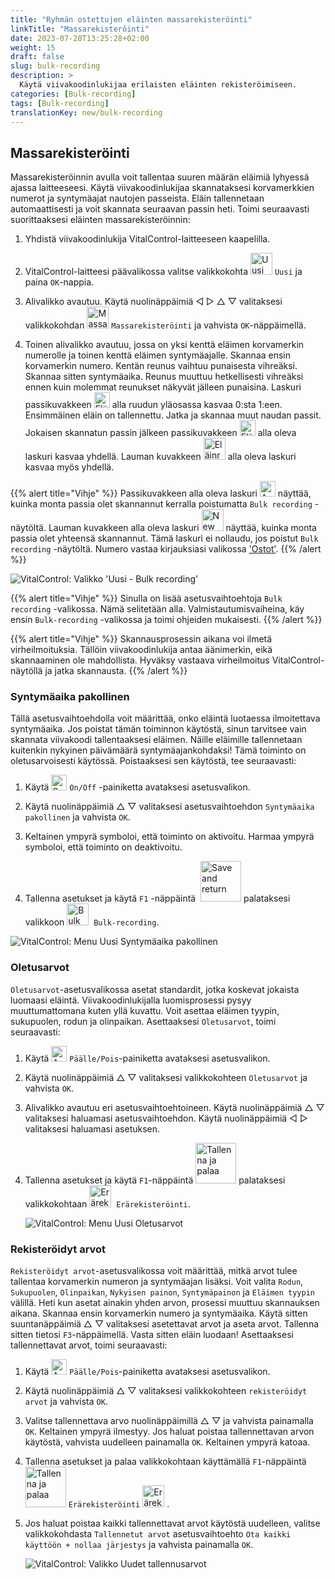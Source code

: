 ```yaml
---
title: "Ryhmän ostettujen eläinten massarekisteröinti"
linkTitle: "Massarekisteröinti"
date: 2023-07-28T13:25:28+02:00
weight: 15
draft: false
slug: bulk-recording
description: >
  Käytä viivakoodinlukijaa erilaisten eläinten rekisteröimiseen.
categories: [Bulk-recording]
tags: [Bulk-recording]
translationKey: new/bulk-recording
---
```

## Massarekisteröinti

Massarekisteröinnin avulla voit tallentaa suuren määrän eläimiä lyhyessä ajassa laitteeseesi. Käytä viivakoodinlukijaa skannataksesi korvamerkkien numerot ja syntymäajat nautojen passeista. Eläin tallennetaan automaattisesti ja voit skannata seuraavan passin heti. Toimi seuraavasti suorittaaksesi eläinten massarekisteröinnin:

1. Yhdistä viivakoodinlukija VitalControl-laitteeseen kaapelilla.

2. VitalControl-laitteesi päävalikossa valitse valikkokohta <img src="/icons/main/new-animal.svg" width="35" align="bottom" alt="Uusi eläin" /> `Uusi` ja paina `OK`-nappia.

3. Alivalikko avautuu. Käytä nuolinäppäimiä ◁ ▷ △ ▽ valitaksesi valikkokohdan <img src="/icons/main/barcode-scan.svg" width="35" align="bottom" alt="Massarekisteröinti" /> `Massarekisteröinti` ja vahvista `OK`-näppäimellä.

4. Toinen alivalikko avautuu, jossa on yksi kenttä eläimen korvamerkin numerolle ja toinen kenttä eläimen syntymäajalle. Skannaa ensin korvamerkin numero. Kentän reunus vaihtuu punaisesta vihreäksi. Skannaa sitten syntymäaika. Reunus muuttuu hetkellisesti vihreäksi ennen kuin molemmat reunukset näkyvät jälleen punaisina. Laskuri passikuvakkeen <img src="/icons/header/animal-passports.svg" width="25" align="bottom" alt="Eläinpassit" title="Eläinpassit" /> alla ruudun yläosassa kasvaa 0:sta 1:een. Ensimmäinen eläin on tallennettu. Jatka ja skannaa muut naudan passit. Jokaisen skannatun passin jälkeen passikuvakkeen <img src="/icons/header/animal-passports.svg" width="25" align="bottom" alt="Eläinpassit" title="Eläinpassit" /> alla oleva laskuri kasvaa yhdellä. Lauman kuvakkeen <img src="/icons/header/group.svg" width="35" align="bottom" alt="Eläinryhmä"  title="Eläinryhmä" /> alla oleva laskuri kasvaa myös yhdellä.

{{% alert title="Vihje" %}}
Passikuvakkeen alla oleva laskuri <img src="/icons/header/animal-passports.svg" width="25" align="bottom" alt="Animal passports" title="Animal passports" /> näyttää, kuinka monta passia olet skannannut kerralla poistumatta `Bulk recording` -näytöltä. Lauman kuvakkeen alla oleva laskuri <img src="/icons/header/group.svg" width="35" align="bottom" alt="New animal" /> näyttää, kuinka monta passia olet yhteensä skannannut. Tämä laskuri ei nollaudu, jos poistut `Bulk recording` -näytöltä. Numero vastaa kirjauksiasi valikossa ['Ostot'](../new-on-farm/purchased-animals/).
{{% /alert %}}

   ![VitalControl: Valikko 'Uusi - Bulk recording'](../images/bulk-recording.png "Bulk recording")

{{% alert title="Vihje" %}}
Sinulla on lisää asetusvaihtoehtoja `Bulk recording` -valikossa. Nämä selitetään alla. Valmistautumisvaiheina, käy ensin `Bulk-recording` -valikossa ja toimi ohjeiden mukaisesti.
{{% /alert %}}

{{% alert title="Vihje" %}}
Skannausprosessin aikana voi ilmetä virheilmoituksia. Tällöin viivakoodinlukija antaa äänimerkin, eikä skannaaminen ole mahdollista. Hyväksy vastaava virheilmoitus VitalControl-näytöllä ja jatka skannausta.
{{% /alert %}}

### Syntymäaika pakollinen

Tällä asetusvaihtoehdolla voit määrittää, onko eläintä luotaessa ilmoitettava syntymäaika. Jos poistat tämän toiminnon käytöstä, sinun tarvitsee vain skannata viivakoodi tallentaaksesi eläimen. Näille eläimille tallennetaan kuitenkin nykyinen päivämäärä syntymäajankohdaksi! Tämä toiminto on oletusarvoisesti käytössä. Poistaaksesi sen käytöstä, tee seuraavasti:

1. Käytä <img src="/icons/gear.svg" width="25" align="bottom" alt="Settings menu" /> `On/Off` -painiketta avataksesi asetusvalikon.

2. Käytä nuolinäppäimiä △ ▽ valitaksesi asetusvaihtoehdon `Syntymäaika pakollinen` ja vahvista `OK`.

3. Keltainen ympyrä symboloi, että toiminto on aktivoitu. Harmaa ympyrä symboloi, että toiminto on deaktivoitu.

4. Tallenna asetukset ja käytä `F1` -näppäintä &nbsp;<img src="/icons/footer/save_exit.svg" width="65" align="bottom" alt="Save and return" /> palataksesi valikkoon <img src="/icons/main/barcode-scan.svg" width="35" align="bottom" alt="Bulk recording" />&nbsp; `Bulk-recording`.

![VitalControl: Menu Uusi Syntymäaika pakollinen](../images/birthdate.png "Syntymäaika pakollinen")

### Oletusarvot

`Oletusarvot`-asetusvalikossa asetat standardit, jotka koskevat jokaista luomaasi eläintä. Viivakoodinlukijalla luomisprosessi pysyy muuttumattomana kuten yllä kuvattu. Voit asettaa eläimen tyypin, sukupuolen, rodun ja olinpaikan. Asettaaksesi `Oletusarvot`, toimi seuraavasti:

1. Käytä <img src="/icons/gear.svg" width="25" align="bottom" alt="Asetusvalikko" /> `Päälle/Pois`-painiketta avataksesi asetusvalikon.

2. Käytä nuolinäppäimiä △ ▽ valitaksesi valikkokohteen `Oletusarvot` ja vahvista `OK`.

3. Alivalikko avautuu eri asetusvaihtoehtoineen. Käytä nuolinäppäimiä △ ▽ valitaksesi haluamasi asetusvaihtoehdon. Käytä nuolinäppäimiä ◁ ▷ valitaksesi haluamasi asetuksen.

4. Tallenna asetukset ja käytä `F1`-näppäintä&nbsp;<img src="/icons/footer/save_exit.svg" width="65" align="bottom" alt="Tallenna ja palaa" /> palataksesi valikkokohtaan <img src="/icons/main/barcode-scan.svg" width="35" align="bottom" alt="Erärekisteröinti" />&nbsp; `Erärekisteröinti`.

   ![VitalControl: Menu Uusi Oletusarvot](../images/defaultvalues.png "Oletusarvot")

### Rekisteröidyt arvot

`Rekisteröidyt arvot`-asetusvalikossa voit määrittää, mitkä arvot tulee tallentaa korvamerkin numeron ja syntymäajan lisäksi. Voit valita `Rodun`, `Sukupuolen`, `Olinpaikan`, `Nykyisen painon`, `Syntymäpainon` ja `Eläimen tyypin` välillä. Heti kun asetat ainakin yhden arvon, prosessi muuttuu skannauksen aikana. Skannaa ensin korvamerkin numero ja syntymäaika. Käytä sitten suuntanäppäimiä △ ▽ valitaksesi asetettavat arvot ja aseta arvot. Tallenna sitten tietosi `F3`-näppäimellä. Vasta sitten eläin luodaan! Asettaaksesi tallennettavat arvot, toimi seuraavasti:

1. Käytä <img src="/icons/gear.svg" width="25" align="bottom" alt="Asetusvalikko" /> `Päälle/Pois`-painiketta avataksesi asetusvalikon.

2. Käytä nuolinäppäimiä △ ▽ valitaksesi valikkokohteen `rekisteröidyt arvot` ja vahvista `OK`.

3. Valitse tallennettava arvo nuolinäppäimillä △ ▽ ja vahvista painamalla `OK`. Keltainen ympyrä ilmestyy. Jos haluat poistaa tallennettavan arvon käytöstä, vahvista uudelleen painamalla `OK`. Keltainen ympyrä katoaa.

4. Tallenna asetukset ja palaa valikkokohtaan käyttämällä `F1`-näppäintä &nbsp;<img src="/icons/footer/save_exit.svg" width="65" align="bottom" alt="Tallenna ja palaa" /> `Erärekisteröinti` <img src="/icons/main/barcode-scan.svg" width="35" align="bottom" alt="Erärekisteröinti" />&nbsp;.

5. Jos haluat poistaa kaikki tallennettavat arvot käytöstä uudelleen, valitse valikkokohdasta `Tallennetut arvot` asetusvaihtoehto `Ota kaikki käyttöön + nollaa järjestys` ja vahvista painamalla `OK`.

   ![VitalControl: Valikko Uudet tallennusarvot](../images/recordvalues.png "Tallenna arvot")
